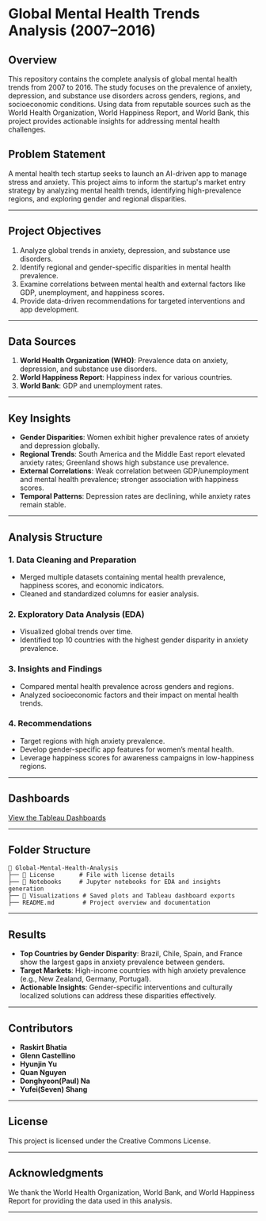 # **Global Mental Health Trends Analysis (2007–2016)**

## **Overview**
This repository contains the complete analysis of global mental health trends from 2007 to 2016. The study focuses on the prevalence of anxiety, depression, and substance use disorders across genders, regions, and socioeconomic conditions. Using data from reputable sources such as the World Health Organization, World Happiness Report, and World Bank, this project provides actionable insights for addressing mental health challenges.

## **Problem Statement**
A mental health tech startup seeks to launch an AI-driven app to manage stress and anxiety. This project aims to inform the startup's market entry strategy by analyzing mental health trends, identifying high-prevalence regions, and exploring gender and regional disparities.

---

## **Project Objectives**
1. Analyze global trends in anxiety, depression, and substance use disorders.
2. Identify regional and gender-specific disparities in mental health prevalence.
3. Examine correlations between mental health and external factors like GDP, unemployment, and happiness scores.
4. Provide data-driven recommendations for targeted interventions and app development.

---

## **Data Sources**
1. **World Health Organization (WHO)**: Prevalence data on anxiety, depression, and substance use disorders.
2. **World Happiness Report**: Happiness index for various countries.
3. **World Bank**: GDP and unemployment rates.

---

## **Key Insights**
- **Gender Disparities**: Women exhibit higher prevalence rates of anxiety and depression globally.
- **Regional Trends**: South America and the Middle East report elevated anxiety rates; Greenland shows high substance use prevalence.
- **External Correlations**: Weak correlation between GDP/unemployment and mental health prevalence; stronger association with happiness scores.
- **Temporal Patterns**: Depression rates are declining, while anxiety rates remain stable.

---

## **Analysis Structure**
### **1. Data Cleaning and Preparation**
   - Merged multiple datasets containing mental health prevalence, happiness scores, and economic indicators.
   - Cleaned and standardized columns for easier analysis.

### **2. Exploratory Data Analysis (EDA)**
   - Visualized global trends over time.
   - Identified top 10 countries with the highest gender disparity in anxiety prevalence.

### **3. Insights and Findings**
   - Compared mental health prevalence across genders and regions.
   - Analyzed socioeconomic factors and their impact on mental health trends.

### **4. Recommendations**
   - Target regions with high anxiety prevalence.
   - Develop gender-specific app features for women’s mental health.
   - Leverage happiness scores for awareness campaigns in low-happiness regions.

---

## **Dashboards**
[View the Tableau Dashboards]([(https://github.com/raskirtsingh/Global-Mental-Health-Analysis/tree/main/Visualizations)])


---

## **Folder Structure**
```
📁 Global-Mental-Health-Analysis
├── 📁 License       # File with license details
├── 📁 Notebooks     # Jupyter notebooks for EDA and insights generation
├── 📁 Visualizations # Saved plots and Tableau dashboard exports
├── README.md        # Project overview and documentation
```

---

## **Results**
- **Top Countries by Gender Disparity**: Brazil, Chile, Spain, and France show the largest gaps in anxiety prevalence between genders.
- **Target Markets**: High-income countries with high anxiety prevalence (e.g., New Zealand, Germany, Portugal).
- **Actionable Insights**: Gender-specific interventions and culturally localized solutions can address these disparities effectively.

---

## **Contributors**
- **Raskirt Bhatia**
- **Glenn Castellino**
- **Hyunjin Yu**
- **Quan Nguyen**
- **Donghyeon(Paul) Na**
- **Yufei(Seven) Shang**
---

## **License**
This project is licensed under the Creative Commons License. 

---

## **Acknowledgments**
We thank the World Health Organization, World Bank, and World Happiness Report for providing the data used in this analysis. 

---
